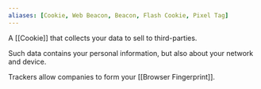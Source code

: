 ```yaml
---
aliases: [Cookie, Web Beacon, Beacon, Flash Cookie, Pixel Tag]
---
```


A [[Cookie]] that collects your data to sell to third-parties.

Such data contains your personal information, but also about your network and device.

Trackers allow companies to form your [[Browser Fingerprint]].